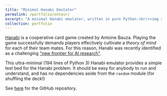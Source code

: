 ```yaml
---
title: "Minimal Hanabi Emulator"
permalink: /portfolio/ontour/
excerpt: "A minimal Hanabi emulator, written in pure Python.<br/><img src='https://images-na.ssl-images-amazon.com/images/I/51tQM1c%2BTHL.jpg'>"
collection: portfolio
---
```


[Hanabi](https://en.wikipedia.org/wiki/Hanabi_(card_game)) is a cooperative card game created by Antoine Bauza. Playing the game successfully demands players effectively cultivate a *theory of mind* for each of their team mates. For this reason, Hanabi was recently identified as a challenging ["new frontier for AI research"](https://deepmind.com/research/publications/hanabi-challenge-new-frontier-ai-research).

This ultra-minimal (194 lines of Python 3) Hanabi emulator provides a simple test bed for the Hanabi problem. It should be easy for anybody to run and understand, and has no dependencies aside from the `random` module (for shuffling the deck!)

See [here](https://github.com/tombewley/Hanabi) for the GitHub repository.

